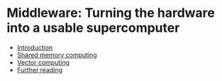 # Middleware: Turning the hardware into a usable supercomputer

-   [Introduction](C06_S01_Introduction.md)
-   [Shared memory computing](C06_S02_Shared_memory.md)
-   [Vector computing](C06_S03_Vector_computing.md)
-   [Further reading](C06_S06_Further_reading.md)

